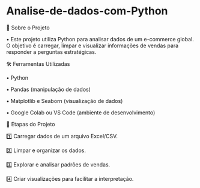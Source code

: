 # Analise-de-dados-com-Python

📌 Sobre o Projeto

•	Este projeto utiliza Python para analisar dados de um e-commerce global. O objetivo é carregar, limpar e visualizar informações de vendas para responder a perguntas estratégicas.

🛠 Ferramentas Utilizadas

•	Python

•	Pandas (manipulação de dados)

•	Matplotlib e Seaborn (visualização de dados)

•	Google Colab ou VS Code (ambiente de desenvolvimento)

🎯 Etapas do Projeto

1️⃣ Carregar dados de um arquivo Excel/CSV. 

2️⃣ Limpar e organizar os dados.

3️⃣ Explorar e analisar padrões de vendas. 

4️⃣ Criar visualizações para facilitar a interpretação.
